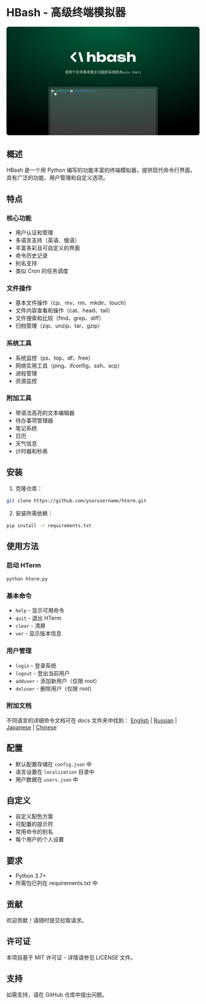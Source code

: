# HBash - 高级终端模拟器

![HBash Logo](https://github.com/hentai-team/hbash/blob/main/assets/hbash-splash-ch.png?raw=true)

## 概述
HBash 是一个用 Python 编写的功能丰富的终端模拟器，提供现代命令行界面，具有广泛的功能、用户管理和自定义选项。

## 特点

### 核心功能
- 用户认证和管理
- 多语言支持（英语、俄语）
- 丰富多彩且可自定义的界面
- 命令历史记录
- 别名支持
- 类似 Cron 的任务调度

### 文件操作
- 基本文件操作（cp、mv、rm、mkdir、touch）
- 文件内容查看和操作（cat、head、tail）
- 文件搜索和比较（find、grep、diff）
- 归档管理（zip、unzip、tar、gzip）

### 系统工具
- 系统监控（ps、top、df、free）
- 网络实用工具（ping、ifconfig、ssh、scp）
- 进程管理
- 资源监控

### 附加工具
- 带语法高亮的文本编辑器
- 待办事项管理器
- 笔记系统
- 日历
- 天气信息
- 计时器和秒表

## 安装

1. 克隆仓库：
```bash
git clone https://github.com/yourusername/hterm.git
```

2. 安装所需依赖：
```bash
pip install -r requirements.txt
```

## 使用方法

### 启动 HTerm
```bash
python hterm.py
```

### 基本命令
- `help` - 显示可用命令
- `quit` - 退出 HTerm
- `clear` - 清屏
- `ver` - 显示版本信息

### 用户管理
- `login` - 登录系统
- `logout` - 登出当前用户
- `adduser` - 添加新用户（仅限 root）
- `deluser` - 删除用户（仅限 root）

### 附加文档

不同语言的详细命令文档可在 docs 文件夹中找到：
[English](https://github.com/hentai-team/hbash/blob/main/docs/commands-en.md) | [Russian](https://github.com/hentai-team/hbash/blob/main/docs/commands-ru.md) | [Japanese](https://github.com/hentai-team/hbash/blob/main/docs/commands-jp.md) | [Chinese](https://github.com/hentai-team/hbash/blob/main/docs/commands-ch.md)

## 配置
- 默认配置存储在 `config.json` 中
- 语言设置在 `localization` 目录中
- 用户数据在 `users.json` 中

## 自定义
- 自定义配色方案
- 可配置的提示符
- 常用命令的别名
- 每个用户的个人设置

## 要求
- Python 3.7+
- 所需包已列在 requirements.txt 中

## 贡献
欢迎贡献！请随时提交拉取请求。

## 许可证
本项目基于 MIT 许可证 - 详情请参见 LICENSE 文件。

## 支持
如需支持，请在 GitHub 仓库中提出问题。

